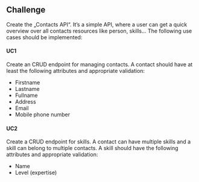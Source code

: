 
## Challenge
Create the „Contacts API“. It’s a simple API, where a user can get a quick overview over all contacts resources like person, skills...
The following use cases should be implemented:
#### UC1

Create an CRUD endpoint for managing contacts. A contact should have at least the following attributes and appropriate validation:
- Firstname
- Lastname
- Fullname
- Address
- Email
- Mobile phone number

#### UC2
Create a CRUD endpoint for skills. A contact can have multiple skills and a skill can belong to multiple contacts. A skill should have the following attributes and appropriate validation:
- Name
- Level (expertise)